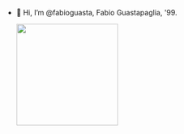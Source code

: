 - 👋 Hi, I’m @fabioguasta, Fabio Guastapaglia, '99. 


    <img height=200 align="center" src="https://github-readme-stats.vercel.app/api/top-langs?username=fabioguasta&layout=compact&langs_count=8&card_width=320&hide=PLSQL&size_weight=0.5&count_weight=0.5&theme=transparent&hide_title=true&border_radius=10" />





